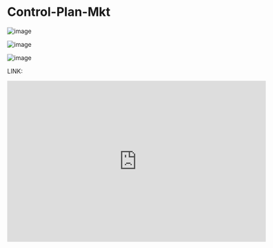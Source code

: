 # Control-Plan-Mkt

![image](https://github.com/user-attachments/assets/3d798a68-7ae2-41f8-9fa4-0ae9423fe52c)


![image](https://github.com/user-attachments/assets/c25f65c0-ea63-4562-93bf-42d2c0e3b48c)



![image](https://github.com/user-attachments/assets/69be7f7c-896e-43d4-a705-06a44059d69e)


LINK: 

<iframe title="Control Plan  de Mkt" width="600" height="373.5" src="https://app.powerbi.com/view?r=eyJrIjoiNTI0OWE0MWItMTdjMC00YTAwLTk5YTktN2FiYzcxMzE0ZTcxIiwidCI6IjVkYWFiZTY1LWZmNTMtNDMzNi1hNDQ4LTJmNjFlY2YwYjA1OSIsImMiOjR9" frameborder="0" allowFullScreen="true"></iframe>

